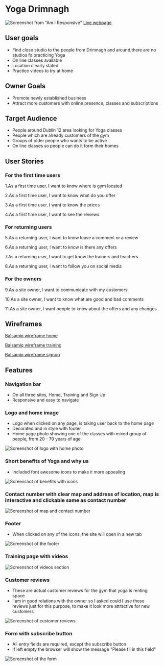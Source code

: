 # Yoga Drimnagh

![Screenshot from "Am I Responsive"](docs/responsivness.jpg)
[Live webpage](https://denii88.github.io/yoga-drimnagh/)
## User goals
- Find close studio to the people from Drimnagh and around,there are no studios fo practicing Yoga
- On line classes available
- Location clearly stated
- Practice videos to try at home

## Owner Goals
- Promote newly established business
- Attract more customers with online presence, classes and subscriptions

## Target Audience
- People around Dublin 12 area looking for Yoga classes
- People which are already customers of the gym
- Groups of older people who wants to be active
- On line classes so people can do it form their homes

## User Stories
### For the first time users

1.As a first time user, I want to know where is gym located

2.As a first time user, I want to know what do you offer

3.As a first time user, I want to know the prices

4.As a first time user, I want to see the reviews

### For returning users

5.As a returning user, I want to know leave a comment or a review

6.As a returning user, I want to know is there any offers

7.As a returning user, I want to get know the trainers and teachers

8.As a returning user, I want to follow you on social media

### For the owners

9.As a site owner, I want to communicate with my customers

10.As a site owner, I want to know what are good and bad comments 

11.As a site owner, I want people to know about the offers and any changes

## Wireframes
[Balsamiq wireframe home](docs/balsamiq-wireframe-one.jpg)

[Balsamiq wireframe training](docs/balsamiq-wireframe-two.jpg)

[Balsamiq wireframe signup](docs/balsamiq-wireframe-three.jpg)

## Features

### Navigation bar
- On all three sites, Home, Training and Sign Up
- Responsive and easy to navigate

### Logo and home image
- Logo when clicked on any page, is taking user back to the home page
- Decorated and in style with footer
- Home page photo showing one of the classes with mixed group of people, from 20 - 70 years of age

![Screenshot of logo with home photo](docs/homepage-image.jpg)

### Short benefits of Yoga and why us 

- Included font awesome icons to make it more appealing

![Screenshot of benefits with icons](docs/benefits.jpg)

### Contact number with clear map and address of location, map is interactive and clickable same as contact number

![Screenshot of map and contact number](docs/map.jpg)

### Footer
- When clicked on any of the icons, the site will open in a new tab

![Screenshot of the footer](docs/footer.jpg)

### Training page with videos

![Screenshot of videos section](docs/videos.jpg)

### Customer reviews
- These are actual customer reviews for the gym that yoga is renting space
- I am in good relations with the owner so I asked could I use those reviews just for this purpose, to make it look more attractive for new customers

![Screenshot of customer reviews](docs/customer-reviews.jpg)

### Form with subscribe button 
- All entry fields are required, except the subscribe button
- If left empty the browser will show the message "Please fil in this field"

![Screenshot of the form](docs/form.jpg)





